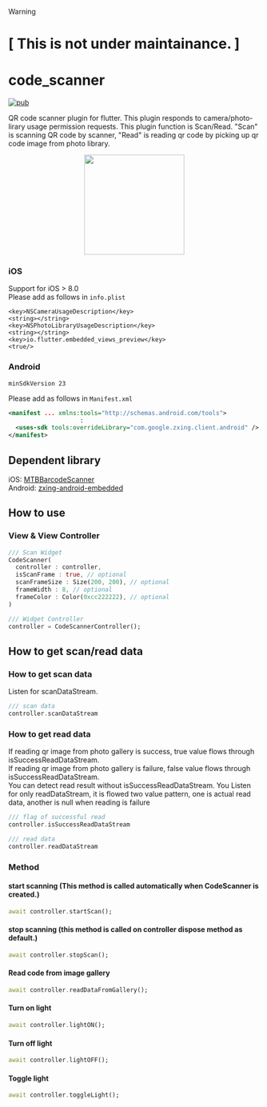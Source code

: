> [!WARNING]
> # [ This is not under maintainance. ]

# code_scanner
[![pub](https://img.shields.io/badge/pub-v1.0.0-blue)](https://pub.dev/packages/code_scanner)

QR code scanner plugin for flutter. This plugin responds to camera/photo-lirary usage permission requests.
This plugin function is Scan/Read. "Scan" is scanning QR code by scanner, "Read" is reading qr code by picking up qr code image from photo library.

<center><img src="medias/screen_shot.jpg" width="200"></center>

### iOS
Support for iOS > 8.0  
Please add as follows in <code>info.plist</code>
```
<key>NSCameraUsageDescription</key>
<string></string>
<key>NSPhotoLibraryUsageDescription</key>
<string></string>
<key>io.flutter.embedded_views_preview</key>
<true/>
```

### Android
```
minSdkVersion 23
```
Please add as follows in <code>Manifest.xml</code>
```xml
<manifest ... xmlns:tools="http://schemas.android.com/tools">
                    :
  <uses-sdk tools:overrideLibrary="com.google.zxing.client.android" />
</manifest>
```

## Dependent library
iOS:  [MTBBarcodeScanner](https://github.com/mikebuss/MTBBarcodeScanner)
<br>
Android:  [zxing-android-embedded](https://github.com/journeyapps/zxing-android-embedded)


## How to use
### View & View Controller
```dart
/// Scan Widget
CodeScanner(
  controller : controller,
  isScanFrame : true, // optional
  scanFrameSize : Size(200, 200), // optional
  frameWidth : 8, // optional
  frameColor : Color(0xcc222222), // optional
)

/// Widget Controller
controller = CodeScannerController();
```
## How to get scan/read data
### How to get scan data
Listen for scanDataStream.
```dart
/// scan data
controller.scanDataStream
```
### How to get read data
If reading qr image from photo gallery is success, true value flows through isSuccessReadDataStream.  
If reading qr image from photo gallery is failure, false value flows through isSuccessReadDataStream.  
You can detect read result without isSuccessReadDataStream. You Listen for only readDataStream, it is flowed two value pattern, one is actual read data, another is null when reading is failure
```dart
/// flag of successful read
controller.isSuccessReadDataStream

/// read data
controller.readDataStream
```
### Method
#### start scanning (This method is called automatically when CodeScanner is created.)
```dart
await controller.startScan();
```
#### stop scanning (this method is called on controller dispose method as default.)
```dart
await controller.stopScan();
```
#### Read code from image gallery
```dart
await controller.readDataFromGallery();
```
#### Turn on light
```dart
await controller.lightON();
```
#### Turn off light
```dart
await controller.lightOFF();
```
#### Toggle light
```dart
await controller.toggleLight();
```
